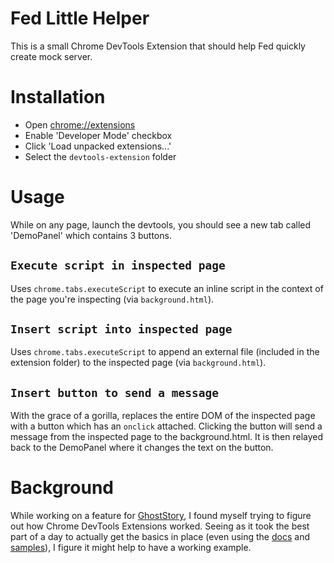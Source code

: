 Fed Little Helper
===

This is a small Chrome DevTools Extension that should help Fed quickly create mock server.

Installation
===

 * Open [chrome://extensions](chrome://extensions)
 * Enable 'Developer Mode' checkbox
 * Click 'Load unpacked extensions...'
 * Select the `devtools-extension` folder

Usage
===

While on any page, launch the devtools, you should see a new tab called 'DemoPanel' which contains 3 buttons.

`Execute script in inspected page`
---

Uses `chrome.tabs.executeScript` to execute an inline script in the context of the page you're inspecting (via `background.html`).

`Insert script into inspected page`
---

Uses `chrome.tabs.executeScript` to append an external file (included in the extension folder) to the inspected page (via `background.html`).

`Insert button to send a message`
---

With the grace of a gorilla, replaces the entire DOM of the inspected page with a button which has an `onclick` attached. Clicking the button will send a message from the inspected page to the background.html. It is then relayed back to the DemoPanel where it changes the text on the button.

Background
===

While working on a feature for [GhostStory](https://github.com/thingsinjars/GhostStory), I found myself trying to figure out how Chrome DevTools Extensions worked. Seeing as it took the best part of a day to actually get the basics in place (even using the [docs](http://developer.chrome.com/extensions/devtools.html) and [samples](http://developer.chrome.com/extensions/samples.html)), I figure it might help to have a working example.
